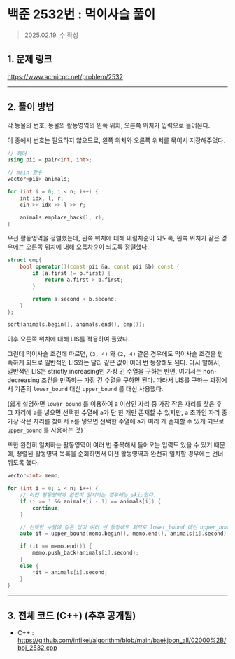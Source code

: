 # 백준 2532번 : 먹이사슬 풀이

> 2025.02.19. 수 작성
> 

## 1. 문제 링크

https://www.acmicpc.net/problem/2532 

---

## 2. 풀이 방법

각 동물의 번호, 동물의 활동영역의 왼쪽 위치, 오른쪽 위치가 입력으로 들어온다.

이 중에서 번호는 필요하지 않으므로, 왼쪽 위치와 오른쪽 위치를 묶어서 저장해주었다.

```cpp
// 헤더
using pii = pair<int, int>;

// main 함수
vector<pii> animals;

for (int i = 0; i < n; i++) {
    int idx, l, r;
    cin >> idx >> l >> r;

    animals.emplace_back(l, r);
}
```

우선 활동영역을 정렬했는데, 왼쪽 위치에 대해 내림차순이 되도록, 왼쪽 위치가 같은 경우에는 오른쪽 위치에 대해 오름차순이 되도록 정렬했다.

```cpp
struct cmp{
    bool operator()(const pii &a, const pii &b) const {
        if (a.first != b.first) {
            return a.first > b.first;
        }

        return a.second < b.second;
    }
};
```

```cpp
sort(animals.begin(), animals.end(), cmp());
```

이후 오른쪽 위치에 대해 LIS를 적용하여 풀었다.

그런데 먹이사슬 조건에 따르면, `(3, 4)` 와 `(2, 4)` 같은 경우에도 먹이사슬 조건을 만족하게 되므로 일반적인 LIS와는 달리 같은 값이 여러 번 등장해도 된다. 다시 말해서, 일반적인 LIS는 strictly increasing인 가장 긴 수열을 구하는 반면, 여기서는 non-decreasing 조건을 만족하는 가장 긴 수열을 구하면 된다. 따라서 LIS를 구하는 과정에서 기존의 `lower_bound` 대신 `upper_bound` 를 대신 사용했다.

(쉽게 설명하면 `lower_bound` 를 이용하여 a 이상인 자리 중 가장 작은 자리를 찾은 후 그 자리에 a를 넣으면 선택한 수열에 a가 단 한 개만 존재할 수 있지만, a 초과인 자리 중 가장 작은 자리를 찾아서 a를 넣으면 선택한 수열에 a가 여러 개 존재할 수 있게 되므로 `upper_bound` 를 사용하는 것)

또한 완전히 일치하는 활동영역이 여러 번 중복해서 들어오는 입력도 있을 수 있기 때문에, 정렬된 활동영역 목록을 순회하면서 이전 활동영역과 완전히 일치할 경우에는 건너뛰도록 했다.

```cpp
vector<int> memo;

for (int i = 0; i < n; i++) {
    // 이전 활동영역과 완전히 일치하는 경우에는 skip한다.
    if (i >= 1 && animals[i - 1] == animals[i]) {
        continue;
    }

    // 선택한 수열에 같은 값이 여러 번 등장해도 되므로 lower_bound 대신 upper_bound를 사용한다.
    auto it = upper_bound(memo.begin(), memo.end(), animals[i].second);

    if (it == memo.end()) {
        memo.push_back(animals[i].second);
    }
    else {
        *it = animals[i].second;
    }
}
```

---

## 3. 전체 코드 (C++) (추후 공개됨)

- C++ : https://github.com/infikei/algorithm/blob/main/baekjoon_all/02000%2B/boj_2532.cpp
